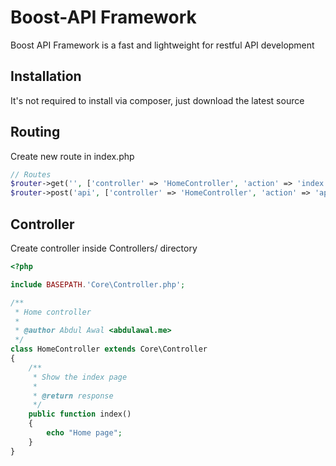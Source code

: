 # Boost-API Framework
Boost API Framework is a fast and lightweight for restful API development

## Installation

It's not required to install via composer, just download the latest source

## Routing

Create new route in index.php

```php
// Routes
$router->get('', ['controller' => 'HomeController', 'action' => 'index']);
$router->post('api', ['controller' => 'HomeController', 'action' => 'api']);
```

## Controller

Create controller inside Controllers/ directory

```php
<?php

include BASEPATH.'Core\Controller.php';

/**
 * Home controller
 *
 * @author Abdul Awal <abdulawal.me>
 */
class HomeController extends Core\Controller
{
    /**
     * Show the index page
     *
     * @return response
     */
    public function index()
    {
        echo "Home page";
    }
}

```
